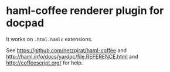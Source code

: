# haml-coffee renderer plugin for docpad
It works on `.html.hamlc` extensions.

See https://github.com/netzpirat/haml-coffee and http://haml.info/docs/yardoc/file.REFERENCE.html and http://coffeescript.org/ for help.
